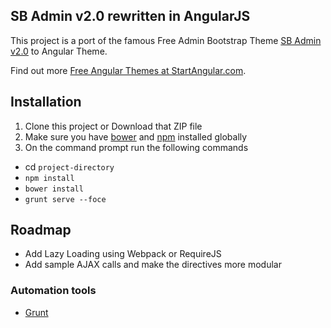 ## SB Admin v2.0 rewritten in AngularJS
This project is a port of the famous Free Admin Bootstrap Theme [SB Admin v2.0](http://startbootstrap.com/template-overviews/sb-admin-2/) to Angular Theme.

Find out more [Free Angular Themes at StartAngular.com](http://www.startangular.com/).

## Installation
1. Clone this project or Download that ZIP file
2. Make sure you have [bower](http://bower.io/) and  [npm](https://www.npmjs.org/) installed globally
3. On the command prompt run the following commands
- cd `project-directory`
- `npm install`
- `bower install`
- `grunt serve --foce`

## Roadmap
- Add Lazy Loading using Webpack or RequireJS
- Add sample AJAX calls and make the directives more modular

### Automation tools

- [Grunt](http://gruntjs.com/)
